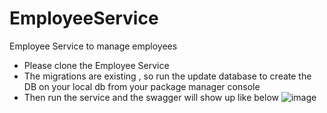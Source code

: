 # EmployeeService
Employee Service to manage employees
- Please clone the Employee Service 
- The migrations are existing , so run the update database to create the DB on your local db
  from your package manager console
- Then run the service and the swagger will show up like below
![image](https://github.com/Nqosh/EmployeeService/assets/31209722/c0c69f0a-8324-4fc4-b1bc-ab0e706c0a28)


